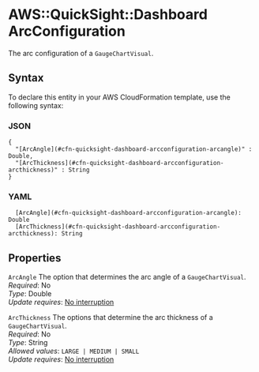 # AWS::QuickSight::Dashboard ArcConfiguration<a name="aws-properties-quicksight-dashboard-arcconfiguration"></a>

The arc configuration of a `GaugeChartVisual`\.

## Syntax<a name="aws-properties-quicksight-dashboard-arcconfiguration-syntax"></a>

To declare this entity in your AWS CloudFormation template, use the following syntax:

### JSON<a name="aws-properties-quicksight-dashboard-arcconfiguration-syntax.json"></a>

```
{
  "[ArcAngle](#cfn-quicksight-dashboard-arcconfiguration-arcangle)" : Double,
  "[ArcThickness](#cfn-quicksight-dashboard-arcconfiguration-arcthickness)" : String
}
```

### YAML<a name="aws-properties-quicksight-dashboard-arcconfiguration-syntax.yaml"></a>

```
  [ArcAngle](#cfn-quicksight-dashboard-arcconfiguration-arcangle): Double
  [ArcThickness](#cfn-quicksight-dashboard-arcconfiguration-arcthickness): String
```

## Properties<a name="aws-properties-quicksight-dashboard-arcconfiguration-properties"></a>

`ArcAngle`  <a name="cfn-quicksight-dashboard-arcconfiguration-arcangle"></a>
The option that determines the arc angle of a `GaugeChartVisual`\.  
*Required*: No  
*Type*: Double  
*Update requires*: [No interruption](https://docs.aws.amazon.com/AWSCloudFormation/latest/UserGuide/using-cfn-updating-stacks-update-behaviors.html#update-no-interrupt)

`ArcThickness`  <a name="cfn-quicksight-dashboard-arcconfiguration-arcthickness"></a>
The options that determine the arc thickness of a `GaugeChartVisual`\.  
*Required*: No  
*Type*: String  
*Allowed values*: `LARGE | MEDIUM | SMALL`  
*Update requires*: [No interruption](https://docs.aws.amazon.com/AWSCloudFormation/latest/UserGuide/using-cfn-updating-stacks-update-behaviors.html#update-no-interrupt)